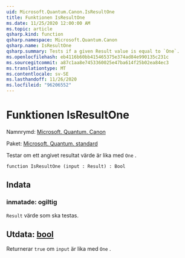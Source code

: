 ```yaml
---
uid: Microsoft.Quantum.Canon.IsResultOne
title: Funktionen IsResultOne
ms.date: 11/25/2020 12:00:00 AM
ms.topic: article
qsharp.kind: function
qsharp.namespace: Microsoft.Quantum.Canon
qsharp.name: IsResultOne
qsharp.summary: Tests if a given Result value is equal to `One`.
ms.openlocfilehash: eb4116b60bb415465375e374ad84e990135c231c
ms.sourcegitcommit: a87c1aa8e7453360025e47ba614f25b02ea84ec3
ms.translationtype: MT
ms.contentlocale: sv-SE
ms.lasthandoff: 11/26/2020
ms.locfileid: "96206552"
---
```

# <a name="isresultone-function"></a>Funktionen IsResultOne

Namnrymd: [Microsoft. Quantum. Canon](xref:Microsoft.Quantum.Canon)

Paket: [Microsoft. Quantum. standard](https://nuget.org/packages/Microsoft.Quantum.Standard)


Testar om ett angivet resultat värde är lika med `One` .

```qsharp
function IsResultOne (input : Result) : Bool
```


## <a name="input"></a>Indata

### <a name="input--__invalidresult__"></a>inmatade: __ogiltig <Result>__

`Result` värde som ska testas.



## <a name="output--bool"></a>Utdata: [bool](xref:microsoft.quantum.lang-ref.bool)

Returnerar `true` om `input` är lika med `One` .